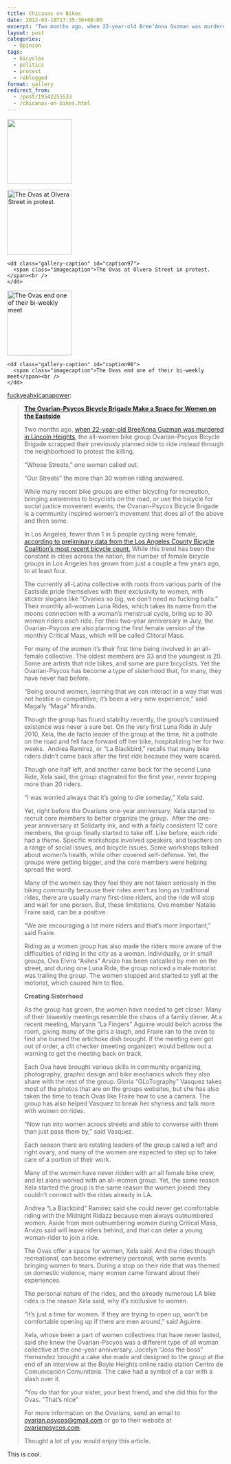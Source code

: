```yaml
---
title: Chicanas on Bikes
date: 2012-03-18T17:35:36+00:00
excerpt: "Two months ago, when 22-year-old Bree’Anna Guzman was murdered in Lincoln Heights, the all-women bike group Ovarian-Pscyos Bicycle Brigade scrapped their previously planned ride to ride instead through the neighborhood to protest the killing."
layout: post
categories:
  - Opinion
tags:
  - bicycles
  - politics
  - protest
  - reblogged
format: gallery
redirect_from:
  - /post/19542255533
  - /chicanas-on-bikes.html
---
```

<div id='gallery-1' class='gallery galleryid-95 gallery-columns-3 gallery-size-thumbnail gallery1'>
  <dl class="gallery-item">
    <dt class="gallery-icon">
      <a href="https://dv8b8dkxht4vb.cloudfront.net/img/tumblr_m0zx14FDeE1qefdi4o1_1280-300x240.jpg" title="" rel="gallery1"><img src="https://dv8b8dkxht4vb.cloudfront.net/img/tumblr_m0zx14FDeE1qefdi4o1_1280-150x150.jpg" width="150" height="150" alt="" /></a>
    </dt>
  </dl>
  
  <dl class="gallery-item">
    <dt class="gallery-icon">
      <a href="https://dv8b8dkxht4vb.cloudfront.net/img/tumblr_m0zx14FDeE1qefdi4o2_1280-300x200.jpg" title="The Ovas at Olvera Street in protest." rel="gallery1"><img src="https://dv8b8dkxht4vb.cloudfront.net/img/tumblr_m0zx14FDeE1qefdi4o2_1280-150x150.jpg" width="150" height="150" alt="The Ovas at Olvera Street in protest." /></a>
    </dt>
    
    <dd class="gallery-caption" id="caption97">
      <span class="imagecaption">The Ovas at Olvera Street in protest.</span><br />
    </dd>
  </dl>
  
  <dl class="gallery-item">
    <dt class="gallery-icon">
      <a href="https://dv8b8dkxht4vb.cloudfront.net/img/tumblr_m0zx14FDeE1qefdi4o3_1280-300x200.jpg" title="The Ovas end one of their bi-weekly meet" rel="gallery1"><img src="https://dv8b8dkxht4vb.cloudfront.net/img/tumblr_m0zx14FDeE1qefdi4o3_1280-150x150.jpg" width="150" height="150" alt="The Ovas end one of their bi-weekly meet" /></a>
    </dt>
    
    <dd class="gallery-caption" id="caption98">
      <span class="imagecaption">The Ovas end one of their bi-weekly meet</span><br />
    </dd>
  </dl>
</div>

[fuckyeahxicanapower](http://fuckyeahxicanapower.tumblr.com/post/19438948790/chicanas-bikes):

> **[The Ovarian-Psycos Bicycle Brigade Make a Space for Women on the Eastside](http://la.streetsblog.org/2012/03/15/the-ovarian-psycos-bicycle-brigade-make-a-space-for-women-on-the-eastside/)**
> 
> Two months ago, [when 22-year-old Bree’Anna Guzman was murdered in Lincoln Heights](http://www.theeastsiderla.com/2012/02/city-council-offers-reward-in-lincoln-heights-murder-case-rewards-coroner-identifies-remains-of-missing-mother/), the all-women bike group Ovarian-Pscyos Bicycle Brigade scrapped their previously planned ride to ride instead through the neighborhood to protest the killing.
> 
> “Whose Streets,” one woman called out.
> 
> “Our Streets” the more than 30 women riding answered.
> 
> While many recent bike groups are either bicycling for recreation, bringing awareness to bicyclists on the road, or use the bicycle for social justice movement events, the Ovarian-Psycos Bicycle Brigade is a community inspired women’s movement that does all of the above and then some.
> 
> In Los Angeles, fewer than 1 in 5 people cycling were female, [according to preliminary data from the Los Angeles County Bicycle Coalition’s most recent bicycle count.](http://lacbc.wordpress.com/2011/12/08/results-are-in-cycling-is-on-the-rise-in-los-angeles/) While this trend has been the constant in cities across the nation, the number of female bicycle groups in Los Angeles has grown from just a couple a few years ago, to at least four.
> 
> The currently all-Latina collective with roots from various parts of the Eastside pride themselves with their exclusivity to women, with sticker slogans like “Ovaries so big, we don’t need no fucking balls.” Their monthly all-women Luna Rides, which takes its name from the moons connection with a woman’s menstrual cycle, bring up to 30 women riders each ride. For their two-year anniversary in July, the Ovarian-Psycos are also planning the first female version of the monthly Critical Mass, which will be called Clitoral Mass.
> 
> For many of the women it’s their first time being involved in an all-female collective. The oldest members are 33 and the youngest is 20. Some are artists that ride bikes, and some are pure bicyclists. Yet the Ovarian-Psycos has become a type of sisterhood that, for many, they have never had before.
> 
> “Being around women, learning that we can interact in a way that was not hostile or competitive; it’s been a very new experience,” said Magally “Maga” Miranda.
> 
> Though the group has found stability recently, the group’s continued existence was never a sure bet. On the very first Luna Ride in July 2010, Xela, the de facto leader of the group at the time, hit a pothole on the road and fell face forward off her bike, hospitalizing her for two weeks.  Andrea Ramirez, or “La Blackbird,” recalls that many bike riders didn’t come back after the first ride because they were scared.
> 
> Though one half left, and another came back for the second Luna Ride, Xela said, the group stagnated for the first year, never topping more than 20 riders.
> 
> <p class=" wp-image-69910  ">
>   “I was worried always that it’s going to die someday,” Xela said.
> </p>
> 
> Yet, right before the Ovarians one-year anniversary, Xela started to recruit core members to better organize the group.  After the one-year anniversary at Solidarty ink, and with a fairly consistent 12 core members, the group finally started to take off. Like before, each ride had a theme. Specific workshops involved speakers, and teachers on a range of social issues, and bicycle issues. Some workshops talked about women’s health, while other covered self-defense. Yet, the groups were getting bigger, and the core members were helping spread the word.
> 
> Many of the women say they feel they are not taken seriously in the biking community because their rides aren’t as long as traditional rides, there are usually many first-time riders, and the ride will stop and wait for one person. But, these limitations, Ova member Natalie Fraire said, can be a positive.
> 
> “We are encouraging a lot more riders and that’s more important,” said Fraire.
> 
> Riding as a women group has also made the riders more aware of the difficulties of riding in the city as a woman. Individually, or in small groups, Ova Elvira “Ashes” Arvizo has been catcalled by men on the street, and during one Luna Ride, the group noticed a male motorist was trailing the group. The women stopped and started to yell at the motorist, which caused him to flee.
> 
> **Creating Sisterhood**
> 
> As the group has grown, the women have needed to get closer. Many of their biweekly meetings resemble the chaos of a family dinner. At a recent meeting, Maryann “La Fingers” Aguirre would belch across the room, giving many of the girls a laugh, and Fraire ran to the oven to find she burned the artichoke dish brought. If the meeting ever got out of order, a clit checker (meeting organizer) would bellow out a warning to get the meeting back on track.
> 
> Each Ova have brought various skills in community organizing, photography, graphic design and bike mechanics which they also share with the rest of the group. Gloria “GLoTography” Vasquez takes most of the photos that are on the groups websites, but she has also taken the time to teach Ovas like Fraire how to use a camera. The group has also helped Vasquez to break her shyness and talk more with women on rides.
> 
> “Now run into women across streets and able to converse with them than just pass them by,” said Vasquez.
> 
> Each season there are rotating leaders of the group called a left and right ovary, and many of the women are expected to step up to take care of a portion of their work.
> 
> Many of the women have never ridden with an all female bike crew, and let alone worked with an all-women group. Yet, the same reason Xela started the group is the same reason the women joined: they couldn’t connect with the rides already in LA.
> 
> Andrea “La Blackbird” Ramirez said she could never get comfortable riding with the Midnight Ridazz because men always outnumbered women. Aside from men outnumbering women during Critical Mass, Arvizo said will leave riders behind, and that can deter a young woman-rider to join a ride.
> 
> The Ovas offer a space for women, Xela said. And the rides though recreational, can become extremely personal, with some events bringing women to tears. During a stop on their ride that was themed on domestic violence, many women came forward about their experiences.
> 
> The personal nature of the rides, and the already numerous LA bike rides is the reason Xela said, why it’s exclusive to women.
> 
> “It’s just a time for women. If they are trying to open up, won’t be comfortable opening up if there are men around,” said Aguirre.
> 
> Xela, whose been a part of women collectives that have never lasted, said she knew the Ovarian-Pscyos was a different type of all woman collective at the one-year anniversary. Jocelyn “Joss the boss” Hernandez brought a cake she made and designed to the group at the end of an interview at the Boyle Heights online radio station Centro de Comunicación Comunitaria. The cake had a symbol of a car with a slash over it.
> 
> “You do that for your sister, your best friend, and she did this for the Ovas. “That’s nice”
> 
> For more information on the Ovarians, send an email to <ovarian.psycos@gmail.com> or go to their website at [ovarianpsycos.com](http://ovarianpsycos.com/).
> 
> Thought a lot of you would enjoy this article.

This is cool.